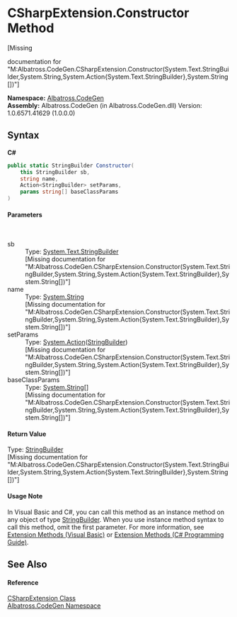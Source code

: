 # CSharpExtension.Constructor Method 
 

\[Missing <summary> documentation for "M:Albatross.CodeGen.CSharpExtension.Constructor(System.Text.StringBuilder,System.String,System.Action{System.Text.StringBuilder},System.String[])"\]

**Namespace:**&nbsp;<a href="DCDDD28E">Albatross.CodeGen</a><br />**Assembly:**&nbsp;Albatross.CodeGen (in Albatross.CodeGen.dll) Version: 1.0.6571.41629 (1.0.0.0)

## Syntax

**C#**<br />
``` C#
public static StringBuilder Constructor(
	this StringBuilder sb,
	string name,
	Action<StringBuilder> setParams,
	params string[] baseClassParams
)
```


#### Parameters
&nbsp;<dl><dt>sb</dt><dd>Type: <a href="http://msdn2.microsoft.com/en-us/library/y9sxk6fy" target="_blank">System.Text.StringBuilder</a><br />\[Missing <param name="sb"/> documentation for "M:Albatross.CodeGen.CSharpExtension.Constructor(System.Text.StringBuilder,System.String,System.Action{System.Text.StringBuilder},System.String[])"\]</dd><dt>name</dt><dd>Type: <a href="http://msdn2.microsoft.com/en-us/library/s1wwdcbf" target="_blank">System.String</a><br />\[Missing <param name="name"/> documentation for "M:Albatross.CodeGen.CSharpExtension.Constructor(System.Text.StringBuilder,System.String,System.Action{System.Text.StringBuilder},System.String[])"\]</dd><dt>setParams</dt><dd>Type: <a href="http://msdn2.microsoft.com/en-us/library/018hxwa8" target="_blank">System.Action</a>(<a href="http://msdn2.microsoft.com/en-us/library/y9sxk6fy" target="_blank">StringBuilder</a>)<br />\[Missing <param name="setParams"/> documentation for "M:Albatross.CodeGen.CSharpExtension.Constructor(System.Text.StringBuilder,System.String,System.Action{System.Text.StringBuilder},System.String[])"\]</dd><dt>baseClassParams</dt><dd>Type: <a href="http://msdn2.microsoft.com/en-us/library/s1wwdcbf" target="_blank">System.String</a>[]<br />\[Missing <param name="baseClassParams"/> documentation for "M:Albatross.CodeGen.CSharpExtension.Constructor(System.Text.StringBuilder,System.String,System.Action{System.Text.StringBuilder},System.String[])"\]</dd></dl>

#### Return Value
Type: <a href="http://msdn2.microsoft.com/en-us/library/y9sxk6fy" target="_blank">StringBuilder</a><br />\[Missing <returns> documentation for "M:Albatross.CodeGen.CSharpExtension.Constructor(System.Text.StringBuilder,System.String,System.Action{System.Text.StringBuilder},System.String[])"\]

#### Usage Note
In Visual Basic and C#, you can call this method as an instance method on any object of type <a href="http://msdn2.microsoft.com/en-us/library/y9sxk6fy" target="_blank">StringBuilder</a>. When you use instance method syntax to call this method, omit the first parameter. For more information, see <a href="http://msdn.microsoft.com/en-us/library/bb384936.aspx">Extension Methods (Visual Basic)</a> or <a href="http://msdn.microsoft.com/en-us/library/bb383977.aspx">Extension Methods (C# Programming Guide)</a>.

## See Also


#### Reference
<a href="DC2EC11C">CSharpExtension Class</a><br /><a href="DCDDD28E">Albatross.CodeGen Namespace</a><br />
